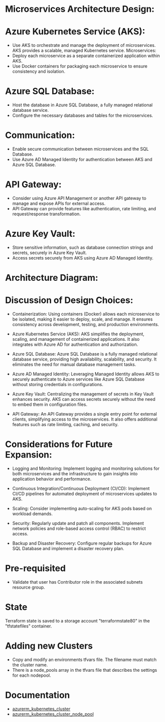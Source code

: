 
# Microservices Architecture Design:
# Azure Kubernetes Service (AKS):

- Use AKS to orchestrate and manage the deployment of microservices. AKS provides a scalable, managed Kubernetes service.
Microservices:
- Deploy each microservice as a separate containerized application within AKS.
- Use Docker containers for packaging each microservice to ensure consistency and isolation.
# Azure SQL Database:
- Host the database in Azure SQL Database, a fully managed relational database service.
- Configure the necessary databases and tables for the microservices.
# Communication:

- Enable secure communication between microservices and the SQL Database.
- Use Azure AD Managed Identity for authentication between AKS and Azure SQL Database.
# API Gateway:

- Consider using Azure API Management or another API gateway to manage and expose APIs for external access.
- API Gateway can provide features like authentication, rate limiting, and request/response transformation.
# Azure Key Vault:

- Store sensitive information, such as database connection strings and secrets, securely in Azure Key Vault.
- Access secrets securely from AKS using Azure AD Managed Identity.
# Architecture Diagram:

# Discussion of Design Choices:
- Containerization: Using containers (Docker) allows each microservice to be isolated, making it easier to deploy, scale, and manage. It ensures consistency across development, testing, and production environments.

- Azure Kubernetes Service (AKS): AKS simplifies the deployment, scaling, and management of containerized applications. It also integrates with Azure AD for authentication and authorization.

- Azure SQL Database: Azure SQL Database is a fully managed relational database service, providing high availability, scalability, and security. It eliminates the need for manual database management tasks.

- Azure AD Managed Identity: Leveraging Managed Identity allows AKS to securely authenticate to Azure services like Azure SQL Database without storing credentials in configurations.

- Azure Key Vault: Centralizing the management of secrets in Key Vault enhances security. AKS can access secrets securely without the need to embed them in configuration files.

- API Gateway: An API Gateway provides a single entry point for external clients, simplifying access to the microservices. It also offers additional features such as rate limiting, caching, and security.

# Considerations for Future Expansion:
- Logging and Monitoring: Implement logging and monitoring solutions for both microservices and the infrastructure to gain insights into application behavior and performance.

- Continuous Integration/Continuous Deployment (CI/CD): Implement CI/CD pipelines for automated deployment of microservices updates to AKS.

- Scaling: Consider implementing auto-scaling for AKS pods based on workload demands.

- Security: Regularly update and patch all components. Implement network policies and role-based access control (RBAC) to restrict access.

- Backup and Disaster Recovery: Configure regular backups for Azure SQL Database and implement a disaster recovery plan.





# Pre-requisited
- Validate that user has Contributor role in the associated subnets resource group.

# State
Terraform state is saved to a storage account "terraformstate80" in the "tfstatefiles" container.

# Adding new Clusters
- Copy and modify an environments tfvars file. The filename must match the cluster name.
- There is a node_pools array in the tfvars file that describes the settings for each nodepool.
  

# Documentation
- [azurerm_kubernetes_cluster](https://registry.terraform.io/providers/hashicorp/azurerm/latest/docs/resources/kubernetes_cluster)
- [azurerm_kubernetes_cluster_node_pool](https://registry.terraform.io/providers/hashicorp/azurerm/latest/docs/resources/kubernetes_cluster_node_pool)
